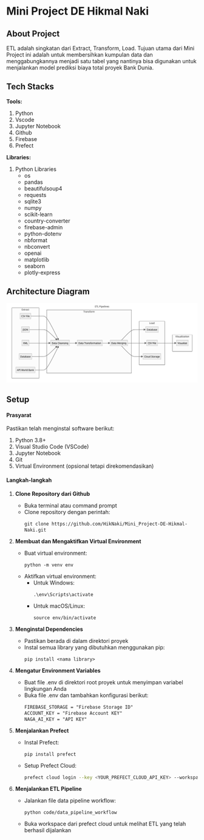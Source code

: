 # Mini Project DE Hikmal Naki

## About Project
ETL adalah singkatan dari Extract, Transform, Load. Tujuan utama dari Mini Project ini adalah untuk membersihkan kumpulan data dan menggabungkannya menjadi satu tabel yang nantinya bisa digunakan untuk menjalankan model prediksi biaya total proyek Bank Dunia.

## Tech Stacks
**Tools:**
1. Python
2. Vscode
3. Jupyter Notebook
4. Github
5. Firebase
6. Prefect

**Libraries:**
1. Python Libraries
    -   os
    -   pandas
    -   beautifulsoup4
    -   requests
    -   sqlite3
    -   numpy
    -   scikit-learn
    -   country-converter
    -   firebase-admin
    -   python-dotenv
    -   nbformat
    -   nbconvert
    -   openai
    -   matplotlib
    -   seaborn
    -   plotly-express


## Architecture Diagram
![alt text](diagram.png)

## Setup 

#### Prasyarat
Pastikan telah menginstal software berikut:
1. Python 3.8+
2. Visual Studio Code (VSCode)
3. Jupyter Notebook
4. Git
5. Virtual Environment (opsional tetapi direkomendasikan)

#### Langkah-langkah

1. **Clone Repository dari Github**
   - Buka terminal atau command prompt
   - Clone repository dengan perintah:
     ```
     git clone https://github.com/HikNaki/Mini_Project-DE-Hikmal-Naki.git
     ```

2. **Membuat dan Mengaktifkan Virtual Environment**
   - Buat virtual environment:
     ```
     python -m venv env
     ```
   - Aktifkan virtual environment:
     - Untuk Windows:
       ```
       .\env\Scripts\activate
       ```
     - Untuk macOS/Linux:
       ```
       source env/bin/activate
       ```

3. **Menginstal Dependencies**
   - Pastikan berada di dalam direktori proyek
   - Instal semua library yang dibutuhkan menggunakan pip:
     ```
     pip install <nama library>
     ```

4. **Mengatur Environment Variables**
   - Buat file .env di direktori root proyek untuk menyimpan variabel lingkungan Anda
   - Buka file .env dan tambahkan konfigurasi berikut:
     ```
     FIREBASE_STORAGE = "Firebase Storage ID"
     ACCOUNT_KEY = "Firebase Account KEY"
     NAGA_AI_KEY = "API KEY"
     ```

5. **Menjalankan Prefect**
   - Instal Prefect:
     ```
     pip install prefect
     ```
   - Setup Prefect Cloud:
     ```bash
     prefect cloud login --key <YOUR_PREFECT_CLOUD_API_KEY> --workspace <YOUR_WORKSPACE_NAME>
     ```

6. **Menjalankan ETL Pipeline**
   - Jalankan file data pipeline workflow:
     ```
     python code/data_pipeline_workflow
     ```
   - Buka workspace dari prefect cloud untuk melihat ETL yang telah berhasil dijalankan
